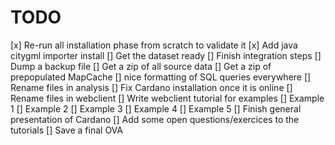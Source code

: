 # TODO

[x] Re-run all installation phase from scratch to validate it
[x] Add java citygml importer install
[] Get the dataset ready
  [] Finish integration steps
  [] Dump a backup file
  [] Get a zip of all source data
  [] Get a zip of prepopulated MapCache
[] nice formatting of SQL queries everywhere
[] Rename files in analysis
[] Fix Cardano installation once it is online
[] Rename files in webclient
[] Write webclient tutorial for examples
  [] Example 1
  [] Example 2
  [] Example 3
  [] Example 4
  [] Example 5
[] Finish general presentation of Cardano
[] Add some open questions/exercices to the tutorials
[] Save a final OVA
